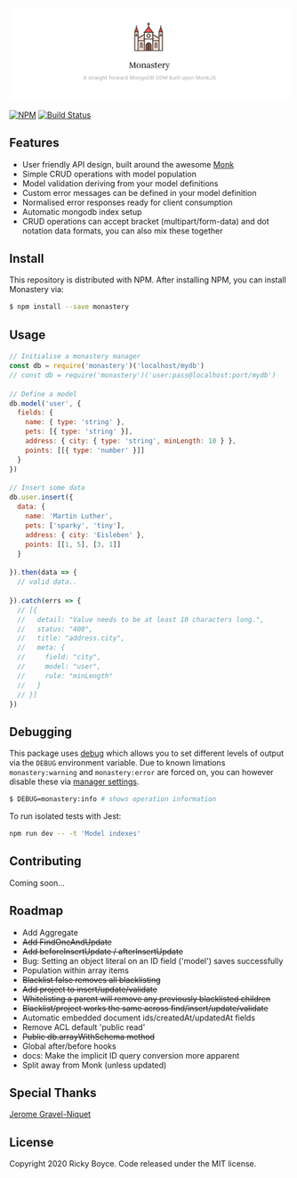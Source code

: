 ![](./assets/imgs/monastery.jpg)

[![NPM](https://img.shields.io/npm/v/monastery.svg)](https://www.npmjs.com/package/monastery) [![Build Status](https://travis-ci.com/boycce/monastery.svg?branch=master)](https://app.travis-ci.com/github/boycce/monastery)

## Features

* User friendly API design, built around the awesome [Monk](https://automattic.github.io/monk/)
* Simple CRUD operations with model population
* Model validation deriving from your model definitions
* Custom error messages can be defined in your model definition
* Normalised error responses ready for client consumption
* Automatic mongodb index setup
* CRUD operations can accept bracket (multipart/form-data) and dot notation data formats, you can also mix these together


## Install

This repository is distributed with NPM. After installing NPM, you can install Monastery via:

```bash
$ npm install --save monastery
```

## Usage

```javascript
// Initialise a monastery manager
const db = require('monastery')('localhost/mydb')
// const db = require('monastery')('user:pass@localhost:port/mydb')

// Define a model
db.model('user', {
  fields: {
    name: { type: 'string' },
    pets: [{ type: 'string' }],
    address: { city: { type: 'string', minLength: 10 } },
    points: [[{ type: 'number' }]]
  }
})

// Insert some data
db.user.insert({
  data: {
    name: 'Martin Luther',
    pets: ['sparky', 'tiny'],
    address: { city: 'Eisleben' },
    points: [[1, 5], [3, 1]]
  }

}).then(data => {
  // valid data..

}).catch(errs => {
  // [{
  //   detail: "Value needs to be at least 10 characters long.",
  //   status: "400",
  //   title: "address.city",
  //   meta: {
  //     field: "city",
  //     model: "user",
  //     rule: "minLength"
  //   }
  // }]
})
```
## Debugging

This package uses [debug](https://github.com/visionmedia/debug) which allows you to set different levels of output via the `DEBUG` environment variable. Due to known limations `monastery:warning` and `monastery:error` are forced on, you can however disable these via [manager settings](./manager).

```bash
$ DEBUG=monastery:info # shows operation information
```

To run isolated tests with Jest:

```bash
npm run dev -- -t 'Model indexes'
```

## Contributing

Coming soon...

## Roadmap

- Add Aggregate
- ~~Add FindOneAndUpdate~~
- ~~Add beforeInsertUpdate / afterInsertUpdate~~
- Bug: Setting an object literal on an ID field ('model') saves successfully
- Population within array items
- ~~Blacklist false removes all blacklisting~~
- ~~Add project to insert/update/validate~~
- ~~Whitelisting a parent will remove any previously blacklisted children~~
- ~~Blacklist/project works the same across find/insert/update/validate~~
- Automatic embedded document ids/createdAt/updatedAt fields
- Remove ACL default 'public read'
- ~~Public db.arrayWithSchema method~~
- Global after/before hooks
- docs: Make the implicit ID query conversion more apparent
- Split away from Monk (unless updated)

## Special Thanks

[Jerome Gravel-Niquet](https://github.com/jeromegn)

## License

Copyright 2020 Ricky Boyce. Code released under the MIT license.
